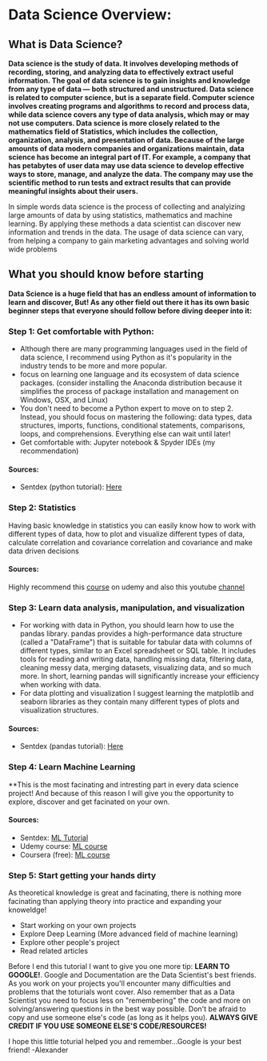 # Data Science Overview:

## What is Data Science?
**Data science is the study of data. It involves developing methods of recording, storing, and analyzing data to effectively extract useful information. The goal of data science is to gain insights and knowledge from any type of data — both structured and unstructured.
Data science is related to computer science, but is a separate field. Computer science involves creating programs and algorithms to record and process data, while data science covers any type of data analysis, which may or may not use computers. Data science is more closely related to the mathematics field of Statistics, which includes the collection, organization, analysis, and presentation of data.
Because of the large amounts of data modern companies and organizations maintain, data science has become an integral part of IT. For example, a company that has petabytes of user data may use data science to develop effective ways to store, manage, and analyze the data. The company may use the scientific method to run tests and extract results that can provide meaningful insights about their users.**

In simple words data science is the process of collecting and analyizing large amounts of data by using statistics, mathematics and machine learning. By applying these methods a data scientist can discover new information and trends in the data. The usage of data science can vary, from helping a company to gain marketing advantages and solving world wide problems

## What you should know before starting
**Data Science is a huge field that has an endless amount of information to learn and discover, But! As any other field out there it has its own basic beginner steps that everyone should follow before diving deeper into it:**

### Step 1: Get comfortable with Python:
* Although there are many programming languages used in the field of data science, I recommend using Python as it's popularity in the industry tends to be more and more popular.  
* focus on learning one language and its ecosystem of data science packages. (consider installing the Anaconda distribution because it simplifies the process of package installation and management on Windows, OSX, and Linux)
* You don't need to become a Python expert to move on to step 2. Instead, you should focus on mastering the following: data types, data structures, imports, functions, conditional statements, comparisons, loops, and comprehensions. Everything else can wait until later!
* Get comfortable with: Jupyter notebook & Spyder IDEs (my recommendation)
#### Sources:
* Sentdex (python tutorial): [Here](https://www.youtube.com/watch?v=eXBD2bB9-RA&list=PLQVvvaa0QuDeAams7fkdcwOGBpGdHpXln)

### Step 2: Statistics
Having basic knowledge in statistics you can easily know how to work with different types of data, how to plot and visualize different types of data, calculate correlation and covariance correlation and covariance and make data driven decisions
#### Sources:
Highly recommend this [course](https://www.udemy.com/course/statistics-for-data-science-and-business-analysis/) on udemy and
also this youtube [channel](https://www.youtube.com/channel/UCG32MfGLit1pcqCRXyy9cAg)

### Step 3: Learn data analysis, manipulation, and visualization
* For working with data in Python, you should learn how to use the pandas library. pandas provides a high-performance data structure (called a "DataFrame") that is suitable for tabular data with columns of different types, similar to an Excel spreadsheet or SQL table. It includes tools for reading and writing data, handling missing data, filtering data, cleaning messy data, merging datasets, visualizing data, and so much more. In short, learning pandas will significantly increase your efficiency when working with data.
* For data plotting and visualization I suggest learning the matplotlib and seaborn libraries as they contain many different types of plots and visualization structures.

#### Sources:
* Sentdex (pandas tutorial): [Here](https://www.youtube.com/watch?v=nLw1RNvfElg&list=PLQVvvaa0QuDfSfqQuee6K8opKtZsh7sA9)

### Step 4: Learn Machine Learning
**This is the most facinating and intresting part in every data science project! And because of this reason I will give you the opportunity to explore, discover and get facinated on your own.

#### Sources:
* Sentdex: [ML Tutorial](https://www.youtube.com/watch?v=OGxgnH8y2NM&list=PLQVvvaa0QuDfKTOs3Keq_kaG2P55YRn5v)
* Udemy course: [ML course](https://www.udemy.com/course/machinelearning)
* Coursera (free): [ML course](https://www.coursera.org/learn/machine-learning/home/welcome)

### Step 5: Start getting your hands dirty
As theoretical knowledge is great and facinating, there is nothing more facinating than applying theory into practice and expanding your knoweldge!
* Start working on your own projects 
* Explore Deep Learning (More advanced field of machine learning)
* Explore other people's project
* Read related articles

Before I end this tutorial I want to give you one more tip: **LEARN TO GOOGLE!**. Google and Documentation are the Data Scientist's best friends. As you work on your projects you'll encounter many difficulties and problems that the toturials wont cover. Also remember that as a Data Scientist you need to focus less on "remembering" the code and more on solving/answering questions in the best way possible. Don't be afraid to copy and use someone else's code (as long as it helps you).
**ALWAYS GIVE CREDIT IF YOU USE SOMEONE ELSE'S CODE/RESOURCES!**

I hope this little toturial helped you and remember...Google is your best friend!
-Alexander 
